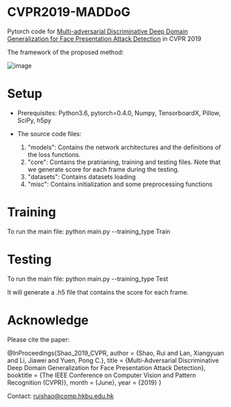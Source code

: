 # CVPR2019-MADDoG
Pytorch code for <a href=http://openaccess.thecvf.com/content_CVPR_2019/papers/Shao_Multi-Adversarial_Discriminative_Deep_Domain_Generalization_for_Face_Presentation_Attack_Detection_CVPR_2019_paper.pdf> Multi-adversarial Discriminative Deep Domain Generalization for Face Presentation Attack Detection</a> in CVPR 2019 

The framework of the proposed method:

![image](https://github.com/jimmykobe/CVPR2019-MADDoG/blob/master/models/cvpr2019.png "image")

# Setup

* Prerequisites: Python3.6, pytorch=0.4.0, Numpy, TensorboardX, Pillow, SciPy, h5py

* The source code files:

  1. "models": Contains the network architectures and the definitions of the loss functions.
  2. "core": Contains the pratrianing, training and testing files. Note that we generate score for each frame during the testing.
  3. "datasets": Contains datasets loading
  4. "misc": Contains initialization and some preprocessing functions
  
# Training

To run the main file: python main.py --training_type Train

# Testing

To run the main file: python main.py --training_type Test

It will generate a .h5 file that contains the score for each frame.

# Acknowledge
Please cite the paper:

@InProceedings{Shao_2019_CVPR,
author = {Shao, Rui and Lan, Xiangyuan and Li, Jiawei and Yuen, Pong C.},
title = {Multi-Adversarial Discriminative Deep Domain Generalization for Face Presentation Attack Detection},
booktitle = {The IEEE Conference on Computer Vision and Pattern Recognition (CVPR)},
month = {June},
year = {2019}
}

Contact: ruishao@comp.hkbu.edu.hk

